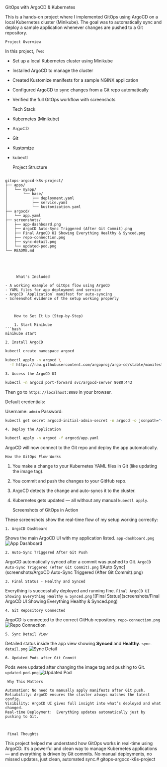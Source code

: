 GitOps with ArgoCD & Kubernetes

This is a hands-on project where I implemented GitOps using ArgoCD on a local Kubernetes cluster (Minikube). The goal was to automatically sync and deploy a sample application whenever changes are pushed to a Git repository.



    Project Overview

In this project, I’ve:

- Set up a local Kubernetes cluster using Minikube
- Installed ArgoCD to manage the cluster
- Created Kustomize manifests for a sample NGINX application
- Configured ArgoCD to sync changes from a Git repo automatically
- Verified the full GitOps workflow with screenshots



    Tech Stack

- Kubernetes (Minikube)
- ArgoCD
- Git
- Kustomize
- kubectl



    Project Structure

```

gitops-argocd-k8s-project/
├── apps/
│   └── myapp/
│       └── base/
│           ├── deployment.yaml
│           ├── service.yaml
│           └── kustomization.yaml
├── argocd/
│   └── app.yaml
├── screenshots/
│   ├── app-dashboard.png
│   ├── ArgoCD Auto-Sync Triggered (After Git Commit).png
│   ├── Final ArgoCD UI Showing Everything Healthy & Synced.png
│   ├── repo-connection.png
│   ├── sync-detail.png
│   └── updated-pod.png
└── README.md





     What's Included

- A working example of GitOps flow using ArgoCD
- YAML files for app deployment and service
- ArgoCD `Application` manifest for auto-syncing
- Screenshot evidence of the setup working properly



    How to Set It Up (Step-by-Step)

    1. Start Minikube
```bash
minikube start
````

    2. Install ArgoCD

```bash
kubectl create namespace argocd

kubectl apply -n argocd \
  -f https://raw.githubusercontent.com/argoproj/argo-cd/stable/manifests/install.yaml
```

    3. Access the ArgoCD UI

```bash
kubectl -n argocd port-forward svc/argocd-server 8080:443
```

Then go to `https://localhost:8080` in your browser.

Default credentials:

   Username:   `admin`
   Password:

```bash
kubectl get secret argocd-initial-admin-secret -n argocd -o jsonpath="{.data.password}" | base64 -d
```

    4. Deploy the Application

```bash
kubectl apply -n argocd -f argocd/app.yaml
```

ArgoCD will now connect to the Git repo and deploy the app automatically.



    How the GitOps Flow Works

1. You make a change to your Kubernetes YAML files in Git (like updating the image tag).
2. You commit and push the changes to your GitHub repo.
3. ArgoCD detects the change and auto-syncs it to the cluster.
4. Kubernetes gets updated — all without any manual `kubectl apply`.



    Screenshots of GitOps in Action

These screenshots show the real-time flow of my setup working correctly:

    1. ArgoCD Dashboard

Shows the main ArgoCD UI with my application listed.
  `app-dashboard.png`
![App Dashboard](screenshots/app-dashboard.png)




    2. Auto-Sync Triggered After Git Push

ArgoCD automatically synced after a commit was pushed to Git.
  `ArgoCD Auto-Sync Triggered (After Git Commit).png`
!\[Auto Sync]\(screenshots/ArgoCD Auto-Sync Triggered (After Git Commit).png)



    3. Final Status - Healthy and Synced

Everything is successfully deployed and running fine.
  `Final ArgoCD UI Showing Everything Healthy & Synced.png`
!\[Final Status]\(screenshots/Final ArgoCD UI Showing Everything Healthy & Synced.png)



    4. Git Repository Connected

ArgoCD is connected to the correct GitHub repository.
  `repo-connection.png`
![Repo Connection](screenshots/repo-connection.png)



    5. Sync Detail View

Detailed status inside the app view showing **Synced** and **Healthy**.
  `sync-detail.png`
![Sync Detail](screenshots/sync-detail.png)



    6. Updated Pods after Git Commit

Pods were updated after changing the image tag and pushing to Git.
  `updated-pod.png`
![Updated Pod](screenshots/updated-pod.png)



     Why This Matters

    Automation: No need to manually apply manifests after Git push.
    Reliability: ArgoCD ensures the cluster always matches the latest config.
    Visibility: ArgoCD UI gives full insight into what’s deployed and what changed.
    Real-time Deployment:  Everything updates automatically just by pushing to Git.



     Final Thoughts

This project helped me understand how GitOps works in real-time using ArgoCD. It’s a powerful and clean way to manage Kubernetes applications — and everything is driven by Git commits. No manual deployments, no missed updates, just clean, automated sync.# gitops-argocd-k8s-project
